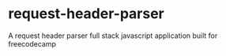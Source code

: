 # request-header-parser
A request header parser full stack javascript application built for freecodecamp

